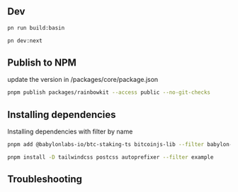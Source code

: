 
## Dev

```bash
pn run build:basin
```

```bash
pn dev:next
```

## Publish to NPM

update the version in /packages/core/package.json

```bash
pnpm publish packages/rainbowkit --access public --no-git-checks
```

## Installing dependencies

Installing dependencies with filter by name

```bash
pnpm add @babylonlabs-io/btc-staking-ts bitcoinjs-lib --filter babylon-react
```

```bash
pnpm install -D tailwindcss postcss autoprefixer --filter example
```

## Troubleshooting

